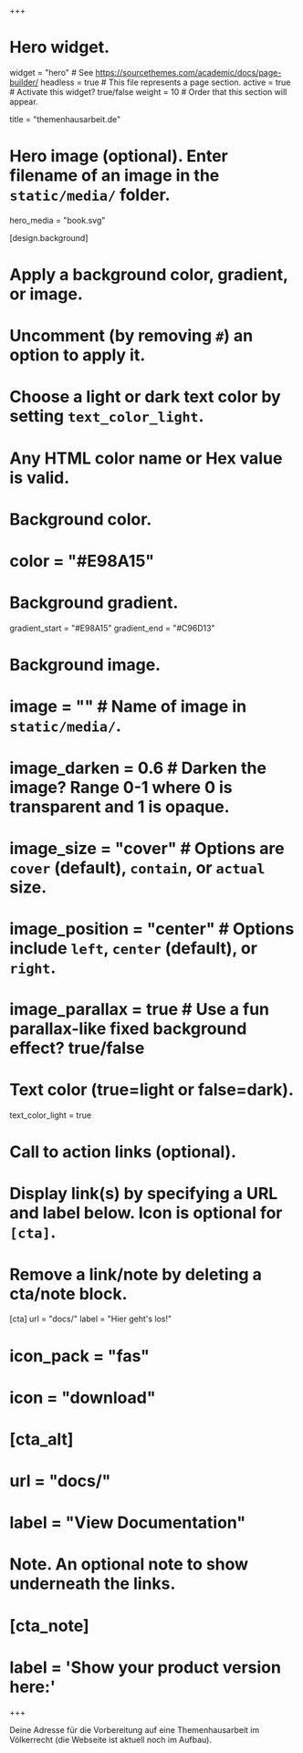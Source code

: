 +++
# Hero widget.
widget = "hero"  # See https://sourcethemes.com/academic/docs/page-builder/
headless = true  # This file represents a page section.
active = true  # Activate this widget? true/false
weight = 10  # Order that this section will appear.

title = "themenhausarbeit.de"

# Hero image (optional). Enter filename of an image in the `static/media/` folder.
hero_media = "book.svg"

[design.background]
  # Apply a background color, gradient, or image.
  #   Uncomment (by removing `#`) an option to apply it.
  #   Choose a light or dark text color by setting `text_color_light`.
  #   Any HTML color name or Hex value is valid.

  # Background color.
  # color = "#E98A15"
  
  # Background gradient.
  gradient_start = "#E98A15"
  gradient_end = "#C96D13"
  
  # Background image.
  # image = ""  # Name of image in `static/media/`.
  # image_darken = 0.6  # Darken the image? Range 0-1 where 0 is transparent and 1 is opaque.
  # image_size = "cover"  #  Options are `cover` (default), `contain`, or `actual` size.
  # image_position = "center"  # Options include `left`, `center` (default), or `right`.
  # image_parallax = true  # Use a fun parallax-like fixed background effect? true/false
  
  # Text color (true=light or false=dark).
  text_color_light = true

# Call to action links (optional).
#   Display link(s) by specifying a URL and label below. Icon is optional for `[cta]`.
#   Remove a link/note by deleting a cta/note block.
[cta]
  url = "docs/"
  label = "Hier geht's los!"
  # icon_pack = "fas"
  # icon = "download"
  
# [cta_alt]
#  url = "docs/"
#  label = "View Documentation"

# Note. An optional note to show underneath the links.
# [cta_note]
#  label = '<span class="js-github-release" data-repo="gcushen/hugo-academic">Show your product version here:<!-- V --></span>'
+++

Deine Adresse für die Vorbereitung auf eine Themenhausarbeit im Völkerrecht (die Webseite ist aktuell noch im Aufbau).